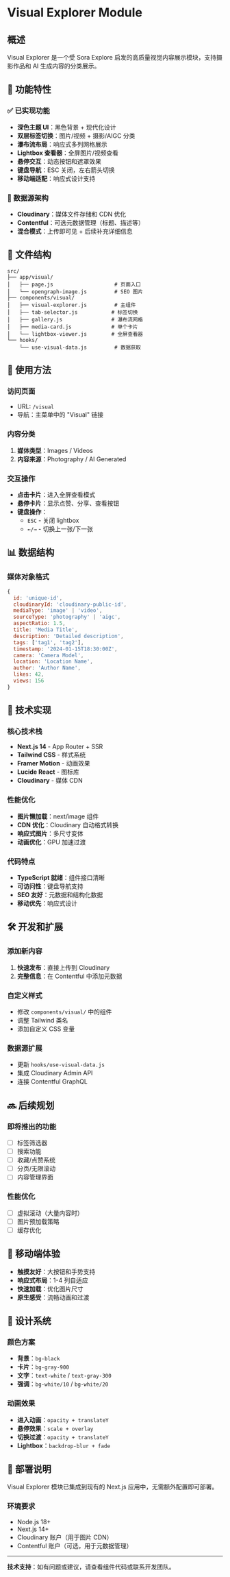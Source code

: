 # Visual Explorer Module

## 概述

Visual Explorer 是一个受 Sora Explore 启发的高质量视觉内容展示模块，支持摄影作品和 AI 生成内容的分类展示。

## 🎯 功能特性

### ✅ 已实现功能
- **深色主题 UI**：黑色背景 + 现代化设计
- **双层标签切换**：图片/视频 + 摄影/AIGC 分类
- **瀑布流布局**：响应式多列网格展示
- **Lightbox 查看器**：全屏图片/视频查看
- **悬停交互**：动态按钮和遮罩效果
- **键盘导航**：ESC 关闭，左右箭头切换
- **移动端适配**：响应式设计支持

### 🔄 数据源架构
- **Cloudinary**：媒体文件存储和 CDN 优化
- **Contentful**：可选元数据管理（标题、描述等）
- **混合模式**：上传即可见 + 后续补充详细信息

## 📁 文件结构

```
src/
├── app/visual/
│   ├── page.js                    # 页面入口
│   └── opengraph-image.js         # SEO 图片
├── components/visual/
│   ├── visual-explorer.js         # 主组件
│   ├── tab-selector.js           # 标签切换
│   ├── gallery.js                # 瀑布流网格
│   ├── media-card.js             # 单个卡片
│   └── lightbox-viewer.js        # 全屏查看器
└── hooks/
    └── use-visual-data.js         # 数据获取
```

## 🚀 使用方法

### 访问页面
- URL: `/visual`
- 导航：主菜单中的 "Visual" 链接

### 内容分类
1. **媒体类型**：Images / Videos
2. **内容来源**：Photography / AI Generated

### 交互操作
- **点击卡片**：进入全屏查看模式
- **悬停卡片**：显示点赞、分享、查看按钮
- **键盘操作**：
  - `ESC` - 关闭 lightbox
  - `←/→` - 切换上一张/下一张

## 📊 数据结构

### 媒体对象格式
```javascript
{
  id: 'unique-id',
  cloudinaryId: 'cloudinary-public-id',
  mediaType: 'image' | 'video',
  sourceType: 'photography' | 'aigc',
  aspectRatio: 1.5,
  title: 'Media Title',
  description: 'Detailed description',
  tags: ['tag1', 'tag2'],
  timestamp: '2024-01-15T18:30:00Z',
  camera: 'Camera Model',
  location: 'Location Name',
  author: 'Author Name',
  likes: 42,
  views: 156
}
```

## 🔧 技术实现

### 核心技术栈
- **Next.js 14** - App Router + SSR
- **Tailwind CSS** - 样式系统
- **Framer Motion** - 动画效果
- **Lucide React** - 图标库
- **Cloudinary** - 媒体 CDN

### 性能优化
- **图片懒加载**：next/image 组件
- **CDN 优化**：Cloudinary 自动格式转换
- **响应式图片**：多尺寸变体
- **动画优化**：GPU 加速过渡

### 代码特点
- **TypeScript 就绪**：组件接口清晰
- **可访问性**：键盘导航支持
- **SEO 友好**：元数据和结构化数据
- **移动优先**：响应式设计

## 🛠️ 开发和扩展

### 添加新内容
1. **快速发布**：直接上传到 Cloudinary
2. **完整信息**：在 Contentful 中添加元数据

### 自定义样式
- 修改 `components/visual/` 中的组件
- 调整 Tailwind 类名
- 添加自定义 CSS 变量

### 数据源扩展
- 更新 `hooks/use-visual-data.js`
- 集成 Cloudinary Admin API
- 连接 Contentful GraphQL

## 🔜 后续规划

### 即将推出的功能
- [ ] 标签筛选器
- [ ] 搜索功能
- [ ] 收藏/点赞系统
- [ ] 分页/无限滚动
- [ ] 内容管理界面

### 性能优化
- [ ] 虚拟滚动（大量内容时）
- [ ] 图片预加载策略
- [ ] 缓存优化

## 📱 移动端体验

- **触摸友好**：大按钮和手势支持
- **响应式布局**：1-4 列自适应
- **快速加载**：优化图片尺寸
- **原生感受**：流畅动画和过渡

## 🎨 设计系统

### 颜色方案
- **背景**：`bg-black`
- **卡片**：`bg-gray-900`
- **文字**：`text-white` / `text-gray-300`
- **强调**：`bg-white/10` / `bg-white/20`

### 动画效果
- **进入动画**：`opacity + translateY`
- **悬停效果**：`scale + overlay`
- **切换过渡**：`opacity + translateY`
- **Lightbox**：`backdrop-blur + fade`

## 🚀 部署说明

Visual Explorer 模块已集成到现有的 Next.js 应用中，无需额外配置即可部署。

### 环境要求
- Node.js 18+
- Next.js 14+
- Cloudinary 账户（用于图片 CDN）
- Contentful 账户（可选，用于元数据管理）

---

**技术支持**：如有问题或建议，请查看组件代码或联系开发团队。 